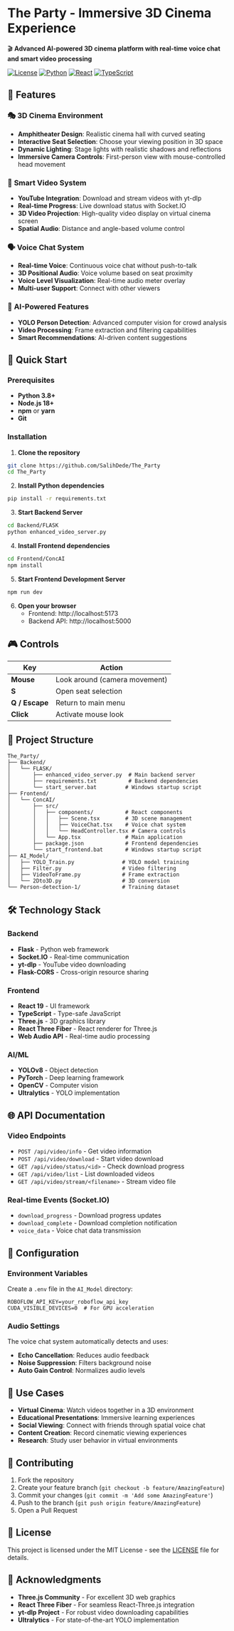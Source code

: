 # The Party - Immersive 3D Cinema Experience

🎬 **Advanced AI-powered 3D cinema platform with real-time voice chat and smart video processing**

[![License](https://img.shields.io/badge/license-MIT-blue.svg)](LICENSE)
[![Python](https://img.shields.io/badge/python-3.8+-blue.svg)](https://python.org)
[![React](https://img.shields.io/badge/react-19.1+-blue.svg)](https://reactjs.org)
[![TypeScript](https://img.shields.io/badge/typescript-5.0+-blue.svg)](https://typescriptlang.org)

## 🌟 Features

### 🎭 **3D Cinema Environment**
- **Amphitheater Design**: Realistic cinema hall with curved seating
- **Interactive Seat Selection**: Choose your viewing position in 3D space
- **Dynamic Lighting**: Stage lights with realistic shadows and reflections
- **Immersive Camera Controls**: First-person view with mouse-controlled head movement

### 🎥 **Smart Video System**
- **YouTube Integration**: Download and stream videos with yt-dlp
- **Real-time Progress**: Live download status with Socket.IO
- **3D Video Projection**: High-quality video display on virtual cinema screen
- **Spatial Audio**: Distance and angle-based volume control

### 🗣️ **Voice Chat System**
- **Real-time Voice**: Continuous voice chat without push-to-talk
- **3D Positional Audio**: Voice volume based on seat proximity
- **Voice Level Visualization**: Real-time audio meter overlay
- **Multi-user Support**: Connect with other viewers

### 🤖 **AI-Powered Features**
- **YOLO Person Detection**: Advanced computer vision for crowd analysis
- **Video Processing**: Frame extraction and filtering capabilities
- **Smart Recommendations**: AI-driven content suggestions

## 🚀 Quick Start

### Prerequisites
- **Python 3.8+**
- **Node.js 18+** 
- **npm** or **yarn**
- **Git**

### Installation

1. **Clone the repository**
```bash
git clone https://github.com/SalihDede/The_Party
cd The_Party
```

2. **Install Python dependencies**
```bash
pip install -r requirements.txt
```

3. **Start Backend Server**
```bash
cd Backend/FLASK
python enhanced_video_server.py
```

4. **Install Frontend dependencies**
```bash
cd Frontend/ConcAI
npm install
```

5. **Start Frontend Development Server**
```bash
npm run dev
```

6. **Open your browser**
   - Frontend: http://localhost:5173
   - Backend API: http://localhost:5000

## 🎮 Controls

| Key | Action |
|-----|--------|
| **Mouse** | Look around (camera movement) |
| **S** | Open seat selection |
| **Q / Escape** | Return to main menu |
| **Click** | Activate mouse look |

## 📁 Project Structure

```
The_Party/
├── Backend/
│   └── FLASK/
│       ├── enhanced_video_server.py  # Main backend server
│       ├── requirements.txt          # Backend dependencies
│       └── start_server.bat         # Windows startup script
├── Frontend/
│   └── ConcAI/
│       ├── src/
│       │   ├── components/          # React components
│       │   │   ├── Scene.tsx        # 3D scene management
│       │   │   ├── VoiceChat.tsx    # Voice chat system
│       │   │   └── HeadController.tsx # Camera controls
│       │   └── App.tsx              # Main application
│       ├── package.json             # Frontend dependencies
│       └── start_frontend.bat       # Windows startup script
├── AI_Model/
│   ├── YOLO_Train.py               # YOLO model training
│   ├── Filter.py                   # Video filtering
│   ├── VideoToFrame.py             # Frame extraction
│   └── 2Dto3D.py                   # 3D conversion
└── Person-detection-1/             # Training dataset
```

## 🛠️ Technology Stack

### Backend
- **Flask** - Python web framework
- **Socket.IO** - Real-time communication
- **yt-dlp** - YouTube video downloading
- **Flask-CORS** - Cross-origin resource sharing

### Frontend
- **React 19** - UI framework
- **TypeScript** - Type-safe JavaScript
- **Three.js** - 3D graphics library
- **React Three Fiber** - React renderer for Three.js
- **Web Audio API** - Real-time audio processing

### AI/ML
- **YOLOv8** - Object detection
- **PyTorch** - Deep learning framework
- **OpenCV** - Computer vision
- **Ultralytics** - YOLO implementation

## 🌐 API Documentation

### Video Endpoints
- `POST /api/video/info` - Get video information
- `POST /api/video/download` - Start video download
- `GET /api/video/status/<id>` - Check download progress
- `GET /api/video/list` - List downloaded videos
- `GET /api/video/stream/<filename>` - Stream video file

### Real-time Events (Socket.IO)
- `download_progress` - Download progress updates
- `download_complete` - Download completion notification
- `voice_data` - Voice chat data transmission

## 🔧 Configuration

### Environment Variables
Create a `.env` file in the `AI_Model` directory:
```env
ROBOFLOW_API_KEY=your_roboflow_api_key
CUDA_VISIBLE_DEVICES=0  # For GPU acceleration
```

### Audio Settings
The voice chat system automatically detects and uses:
- **Echo Cancellation**: Reduces audio feedback
- **Noise Suppression**: Filters background noise
- **Auto Gain Control**: Normalizes audio levels

## 🎯 Use Cases

- **Virtual Cinema**: Watch videos together in a 3D environment
- **Educational Presentations**: Immersive learning experiences
- **Social Viewing**: Connect with friends through spatial voice chat
- **Content Creation**: Record cinematic viewing experiences
- **Research**: Study user behavior in virtual environments

## 🤝 Contributing

1. Fork the repository
2. Create your feature branch (`git checkout -b feature/AmazingFeature`)
3. Commit your changes (`git commit -m 'Add some AmazingFeature'`)
4. Push to the branch (`git push origin feature/AmazingFeature`)
5. Open a Pull Request

## 📄 License

This project is licensed under the MIT License - see the [LICENSE](LICENSE) file for details.

## 🙏 Acknowledgments

- **Three.js Community** - For excellent 3D web graphics
- **React Three Fiber** - For seamless React-Three.js integration
- **yt-dlp Project** - For robust video downloading capabilities
- **Ultralytics** - For state-of-the-art YOLO implementation
